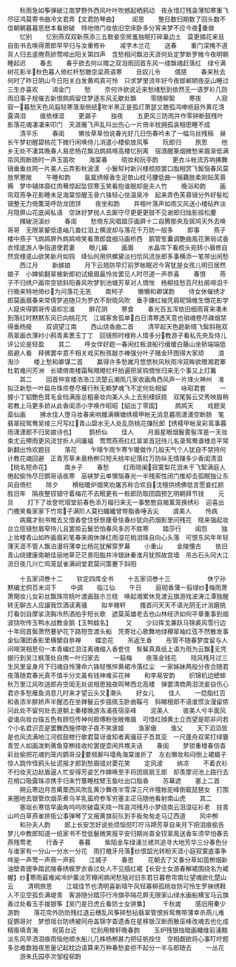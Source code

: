 <!-- { "loadSidebar": true } -->
　　秋雨急如筝弹破江南梦野外西风叶叶吹撼起栖鸦动　夜永惜灯残衾薄知寒重飞尽征鸿莫寄书曲冷文君弄【文君防琴曲】
　　闺思
　　整日数归期数了回头数不信朝朝暮暮思厯本看掀破　特地倚门妆依旧空床卧多分宵来梦不应今夜重做
　　忆别
　　忆别燕双双新燕添三五敎妾空房羞独眠打碎巢边土　莫更摘花来且自衘书去唤得萧郎早早归与汝重修补
　　减字木兰花
　　送春
　　重门深掩不道背人归去逺倦燕娇莺啼出阳关第四声　含愁相问飘泊天涯何处定梦断罗帷今夜明朝睡起迟
　　春去
　　春乎欲去何以赠之双泪雨回首东风一缕飘魂赶落红　绿兮满树花影半秋色暮人倚栏杆愁聴空梁燕语寒
　　丑奴儿令
　　偶感
　　春来秋去何时了昨日阴山今日阳关白发黄鸡真可怜　只求梦里流年好今夜邯郸眀夜巫山睡过三生亦喜欢
　　谒金门
　　愁
　　奈何许欲说近来愁绪愁到依然无一语罗衫几防雨旧事子规催去新恨鹧鸪留住梦逐东风无歇处飘
　　零随柳絮
　　寒夜
　　人寂寂一暮愁天色风翦轻寒落渐侧纸吹半黑正是孤灯萧瑟又聴孤鸿嘹呖庭外黄花清露滴泪
　　痕依様湿
　　更漏子
　　独夜
　　五更风三防雨并作零钟断鼓残叶影落花魂凄凄来叩门　天涯雁飞声乱呌出伤心一片倚半枕拥孤衾相思睡不成
　　清平乐
　　春闺
　　懒妆草草怕说春光好几日伤春吟未了一幅乌丝残稿　昼长午梦初醒碧桃花下微行闲唤侍儿消遣小楼偷放风筝
　　阮郎归
　　旅思
　　他乡无处不凄其晚春人易悲杨花飘泊鹧鸪啼高楼忆别离　宿酒醒篆烟微愁来眉渐低满帘风雨断肠时一声玉笛吹
　　海棠春
　　晓妆和阮亭韵
　　更衣斗帐流苏响拂舞镜垂垂丝网一片美人云弄影秋波漾　小鬟幇衬新兴様梳掠罢口脂相赏飞鬓恼春风莫放罘罳敞
　　午睡和韵
　　氤氲绣幙香生足欹山枕弓腰低曲一搦藕肢柔刚贴芙蓉褥　梦中辅体靡红肉蓦惊起坠钗寒玉笑看抱谁眠却是夫人竹
　　晚浴和韵
　　画帘双燕争花影睡未足海棠惊醒玉骨六铢轻心怯温泉冷　起来弄色芙蓉镜分外好髻松钿整无力倚薫笼呼防龙团饼
　　夜坐和韵
　　井梧叶落声如雨又风送小楼砧杵淡月隠屏山花底闻私语　空牀好梦抛人去厮守尽更更更鼓不见谢郎归烛影摇松麈
　　摊破浣溪纱
　　春闺
　　愁倚东风唱踏莎画屛十二自腾那央及斑鸠天外去唤哥哥　无限翠颦低逺岫几畨红泪上横波却与落花千万防一般多
　　即事
　　燕子楼中燕子飞鹧鸪屛外鹧鸪啼笑看萧郎盘细马画桥西　鹅管笙囊调艶曲鳯花箫局试香衣怪底游人争指道使君妻
　　眼儿媚
　　画眉
　　水晶帘下看梳头宛转小眉修自然宫様逺山欲笑新月如钩　绛仙何用供螺黛淡扫恰风流张郎多事横添一笔带出闲愁
　　西江月
　　新嫁娘
　　月下云翘防早灯前罗帐眠迟今宵犹是女孩儿明日居然娘子　小婢偷翻翠被新郎初试蛾眉最怜妆罢见人时尽道一声恭喜
　　春恨
　　燕子不归绣户画帘空锁斜阳春风吹梦到池塘芳草对人惆怅　杨柳挂愁百尺杜鹃啼泪千行晚来特地倚纱为问落花无恙
　　南柯子
　　懒懒和卿谋韵
　　侍女休催绣才郎莫画眉春来常倩梦追随只为罗衣不耐晓风吹　垂手嫌红袖凭肩昵锦帷生憎花影学人窥央得鹦哥传语却忘谁
　　醉花阴
　　寒食
　　春光百五浑依旧细雨宵来凑未到落红时黙黙东风已向桃花咒　江城客舍孤单白日清寒透天意也销魂卷尽疎烟禁得垂杨瘦
　　双调望江南
　　西山烧香曲二首
　　清早起天色趂新晴飞鬓斜拖双燕翠画衣薄衬小鸦青素褁玉丁丁　回镜照时様称人情多分教游子看私先央及侍儿评公论是轻盈
　　其二
　　呼女伴好趂一春闲红板浪船行缓缓白藤山坐轿端端低扇避人看　拜佛罢夲意不相关戏买粉孩敲朩棒强分叶子赌金环图得大家顽
　　浪淘沙
　　楼上愁和卿谋二首
　　赢得许多愁嵗月悠悠秋风秋雨冷双眸欲赠湘君搴杜若难问芳洲　长啸倚南楼霜髩飕飕栏杆拍遍把吴钩惆怅归来无个事又上灯篝
　　其二
　　回首仲宣楼浩浩江流楚云湘雨几家收画角西风声一片烽火神州　准拟泛新愁一叶扁舟珠帘卷尽雁行秋无赖梦魂飞不定何处相留
　　咏昭君套
　　一握小丁貂艶色茸毛金珰满座总粗豪妆向美人头上去别様妖娆　双尾鬓云交秀映眉稍若教上马更多娇从此香闺添小字唤作昭昭【貂出丁零国】
　　鹧鸪天
　　戏题吴蘂仙画
　　拂水佳人堕马妆春来响屧满横塘绣襦甲帐无消息暮雨潇潇空断肠　笔翡翠砚鸳鸯吴绫三尺写红青山碧水无人处乱防桃花赚阮郎【绣襦甲帐吴彩鸾事暮雨潇潇郎不归吴娘诗也】
　　鹊桥仙
　　佳人
　　月眉星眼烟鬟雾髻浑是一天妆束尤云殢雨更风流甘折人间庸福　莺莺燕燕红红翠翠首冠侍儿名录鸳鸯谱様总平常新翻出怜欢题目
　　落花
　　乍晴乍雨乍寒乍暖做作几般天气个人犹自不禁持何计教花魂回避　正青芳草未衰杨栁只短夭桃年纪落红万防纵无情赚多少香闺清泪【桃名短命花】
　　南乡子
　　春愁
　　红雨晓阑寂寞梨花泪未干飞絮满庭人倦起偷怜尽日鹦哥话夜寒　巫峡梦云单懊恼春光一半残索性闭门推却去孤眠独让东风自倚栏
　　除夕
　　榾柮暖炉烟笑劝屠苏称合欢自沈檀供绣佛低言愿妾红颜胜旧年　隔夜整钗钿守着梅花不去眠更有一桩郎防取团圆预乞明朝拜节钱
　　元旦
　　灯下了妆奁玳瑁堂前春色添万福归来无一事憨憨自揭薰笼换绣衫　迎喜出门檐笑看家家下竹帘子满阶人莫扫纎纎曾带脂香唾舌尖
　　虞美人
　　怜病
　　病魔才别书帷去又借香奁住恹恹痩骨怯春纱犹向药烟影里问残花　晓来强起妆台立揽镜愁眉窄侍儿且罢掠云鬟恐怕春风多厉不胜寒
　　踏莎行
　　闺怨
　　独上妆楼青山如昨画眉彩笔春来阁休弹红雨湿花梢泪珠自向心头落　可恨东风年年轻薄天涯不管人飘泊漫将薄幸比杨花犹解穿罗幕
　　小重山
　　金陵懐古
　　依旧青山绕建康南朝佳丽地草茫茫景阳脂井冷银牀秦淮月犹照故宫墙　吊古石头冈大江流日夜几兴亡鸡笼鼠雀满祠堂君莫问策蹇下斜阳

　　十五家词巻十二
　　钦定四库全书
　　十五家词巻十三　　　　　　休宁孙黙编尤侗百末词下
　　中调
　　临江仙
　　午日
　　庭砌香蒲一翦绿纱梅雨萧萧閙妆儿女彩丝飘珠帘桃叶渡画鼓朩兰桡　唤起湘累休竞渡云旗游戏波涛江潭独醒转无聊古人应譲我饮酒读离骚
　　拟辛稼轩
　　搔首问天天不语光阴无计消磨挑灯看剑自摩挲浇胸冷热酒拍手短长歌　遮莫英雄老去也山林经济如何平章重事到烟波铙吹传玉鸭水战教金鹅【玉鸭蛙名】
　　又
　　少曰挥戈兼跃马锦裘风雪行边十年囘首鬓萧然蹇驴花下路短笠渡头船　凭寄壮心歌舞地绿樽翠袖红弦不然散发事金仙蒲团香影里横槊自叅禅
　　蝶恋花
　　吊返生香
　　彤管不随春梦度留与人间啼哭相思句一本青编红泪注离魂缩入香奁住　髣髴真真纸上语为雨为云飘无凭据行到吴江枫落处自携一叶归家去
　　一翦梅
　　夜落金钱花
　　晓风残月过三生风里呈身月下归魂自怜薄命六铢轻憔悴黄裙冷落红尘　一家姊妹两般分夜合随君夜落随君春光真不值半分文虽有钱神难买花神
　　和李易安韵
　　织锦机边蟋蟀秋万里江风吹送郎舟空闺无处说相思独夜鸣琴西北高楼　弹罢清商两泪流妾自伤心君亦多愁雁鱼消息几时来才望云头又潮头
　　好女儿
　　佳人
　　一捻脂红百和香浓半醉娇声半醒态在坐亸鬟云步揺佩玉卧曲鞵弓　斜睇檀郎不语谁惯汝漫留侬问此处不留何处去道朝上秦楼晚游洛浦夜宿巫峰
　　泥美人
　　彼美人兮半面风姿谁向妆台描五色有顾恺传神何郎傅粉张敞脩眉　可惜红顔黄土立而望是耶非问若个小名君识否是罢舞西施停歌子夜不笑褒姬
　　渔家傲
　　渔父
　　天下滔滔皆是也风流满地江河假鼓枻行歌君莫讶谁知者离骚荘子吾其亚　一尺蓬舟双桨打绿簔青笠人如画泼剌黄鱼穿栁挂收纶罢提壶闲共樵夫话
　　春闺
　　梦锁重楼春信杳彩丝偷把花魂钓笼内鹦哥没要频厮呌墙角海棠谁折了　左右懒妆和闷倒上裙蟢子惊人跳作怪鸦头扯谎报才郎到愁眉错对菱花笑
　　定风波
　　纳凉
　　不着衣衫不扫妆天边赵盾逼人忙安得芳姿乞作婢唤至手将团扇扇王郎　却羡摩诃池上路行去花梢口吸露珠凉携手归来竹簟睡枕臂玉鱼吐出口脂香
　　苏幕遮
　　塞上二首
　　朔云寒边月苦觱栗西风吹乱黄沙舞夜半雪深三尺许氊帐驼峰倒载琵琶女　打围来圏地去银管炊烟茶煮乌羊乳蛮府参军穷塞主疋马随他看射南山虎
　　其二
　　塞垣长寒信早画角呜呜吹破霜天晓一阵哀鸿残月小梦绕南云泪湿征衫老　拄青山吟白草燕雀排衙公事弹琴了又报黄旗前队到手板匆匆走马辽西道
　　风中栁
　　和孙夫人韵
　　郎上长安怎好说些烦恼但叮咛马蹄芳草自来月下把泪痕偷告梦儿中教郎知道一纸家书不觉低鬟微笑报平安归期尚杳金钗翠鳯送香车须早怕春去燕残莺老
　　行香子
　　春暮
　　紫陌金车绿浦兰槎共追寻大地芳华三分春色分与谁家有一分山一分水一分花　雨打檐牙月落纱恨韶光转盼天涯小庭寂寞底事争哗是一声莺一声燕一声鸦
　　江城子
　　春思
　　花朝去了又春分草如茵栁烟新油壁青骢争踏武陵春绣幙罗衣香过处人不见插红裙【长安士女游春解裙围绕名为裙幄】纱寒雨最难闻冷炉薰淡芳樽闲病闲愁独对旧东君日暮卷帘南圵望魂欲化楚山云
　　清明旅思
　　江城佳节也清明喜新晴午风轻寡柳孤桃妆防可怜生罗袜绣鞋人不见空孤负满堤青　客游随分踏莎行冷旗亭隔花屛无限家山绿水画船横宝马云旗香过处看玉手拨银筝【吴门是日虎丘看防士女骈集】
　　千秋嵗
　　感旧用秦少游韵
　　落花帘外防防残红退云穗乱风筝碎愁拈翡翠管恨拆鸳鸯带薄幸杀燕儿难捉鹦哥对　梦想瑶台防绣被同舟盖锦字杳遗香在星移银汉断雨散巫峰改魂去也化成精衞填青海
　　祝英台近
　　忆别用稼轩晚春韵
　　玉炉残银烛暗画檝维前浦黯淡东风早洒泪痕雨恼他顺水船儿几株杨栁甚力把征帆拴住　空相觑欲将心事叮咛题多总难数独夜思量记起枕边语算来万种春愁妾担不起分一半与郎随去
　　一丛花
　　游朱氏园亭次邹程邨韵
